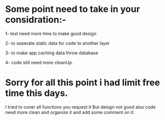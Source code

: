 # Some point need to take in your considration:-

1- test need more time to make good design

2- to seperate static data for code to another layer

3- to make app caching data throw database

4- code still need more cleanUp.


# Sorry for all this point i had limit free time this days.


I tried to cover all functions you request it  But deisgn not good also code need more clean and organize it and add some comment on it.
